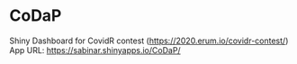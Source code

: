 # CoDaP
Shiny Dashboard for CovidR contest (https://2020.erum.io/covidr-contest/)
App URL: https://sabinar.shinyapps.io/CoDaP/
